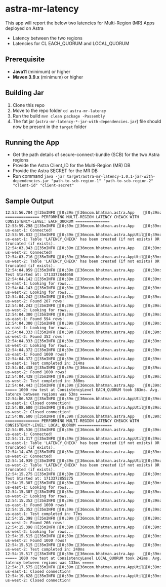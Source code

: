# astra-mr-latency
This app will report the below two latencies for Multi-Region (MR) Apps deployed on Astra
- Latency between the two regions
- Latencies for CL EACH_QUORUM and LOCAL_QUORUM

## Prerequisite
- **Java11** (minimum) or higher
- **Maven 3.9.x** (minimum) or higher

## Building Jar 
1. Clone this repo
2. Move to the repo folder `cd astra-mr-latency`
3. Run the build `mvn clean package -Passembly`
4. The fat jar (`astra-mr-latency-*-jar-with-dependencies.jar`) file should now be present in the `target` folder

## Running the App
- Get the path details of secure-connect-bundle (SCB) for the two Astra regions
- Provide the Astra Client_ID for the Multi-Region (MR) DB
- Provide the Astra SECRET for the MR DB
- Run command `java -jar target/astra-mr-latency-1.0.1-jar-with-dependencies.jar "path-to-scb-region-1" "path-to-scb-region-2" "client-id" "client-secret"`

## Sample Output
```
12:53:56.784 [35mINFO [0;39m [36mcom.bhatman.astra.App    [0;39m: =============== PERFORMING MULTI-REGION LATENCY CHEACK WITH CONSISTENCY-LEVEL: EACH_QUORUM ===============
12:53:59.298 [35mINFO [0;39m [36mcom.bhatman.astra.App    [0;39m: us-east-1: Connected!
12:53:59.832 [35mINFO [0;39m [36mcom.bhatman.astra.AppUtil[0;39m: us-east-1: Table 'LATENCY_CHECK' has been created (if not exists) OR truncated (if exists).
12:54:03.343 [35mINFO [0;39m [36mcom.bhatman.astra.App    [0;39m: us-west-2: Connected!
12:54:03.716 [35mINFO [0;39m [36mcom.bhatman.astra.AppUtil[0;39m: us-west-2: Table 'LATENCY_CHECK' has been created (if not exists) OR truncated (if exists).
12:54:04.059 [35mINFO [0;39m [36mcom.bhatman.astra.App    [0;39m: Test Started at: 1713372844058
12:54:04.142 [35mINFO [0;39m [36mcom.bhatman.astra.App    [0;39m: us-east-1: Looking for rows...
12:54:04.143 [35mINFO [0;39m [36mcom.bhatman.astra.App    [0;39m: us-west-2: Looking for rows...
12:54:04.242 [35mINFO [0;39m [36mcom.bhatman.astra.App    [0;39m: us-west-2: Found 207 rows!
12:54:04.242 [35mINFO [0;39m [36mcom.bhatman.astra.App    [0;39m: us-west-2: Looking for rows...
12:54:04.300 [35mINFO [0;39m [36mcom.bhatman.astra.App    [0;39m: us-east-1: Found 594 rows!
12:54:04.300 [35mINFO [0;39m [36mcom.bhatman.astra.App    [0;39m: us-east-1: Looking for rows...
12:54:04.333 [35mINFO [0;39m [36mcom.bhatman.astra.App    [0;39m: us-west-2: Found 352 rows!
12:54:04.333 [35mINFO [0;39m [36mcom.bhatman.astra.App    [0;39m: us-west-2: Looking for rows...
12:54:04.372 [35mINFO [0;39m [36mcom.bhatman.astra.App    [0;39m: us-east-1: Found 1000 rows!
12:54:04.372 [35mINFO [0;39m [36mcom.bhatman.astra.App    [0;39m: us-east-1: Test completed in: 314ms
12:54:04.438 [35mINFO [0;39m [36mcom.bhatman.astra.App    [0;39m: us-west-2: Found 1000 rows!
12:54:04.438 [35mINFO [0;39m [36mcom.bhatman.astra.App    [0;39m: us-west-2: Test completed in: 380ms
12:54:04.443 [35mINFO [0;39m [36mcom.bhatman.astra.App    [0;39m: ===== 1000 row test at ConsistencyLevel EACH_QUORUM took 383ms. Avg. latency between regions was 53ms =====
12:54:06.528 [35mINFO [0;39m [36mcom.bhatman.astra.AppUtil[0;39m: us-east-1: Closed connection!
12:54:08.600 [35mINFO [0;39m [36mcom.bhatman.astra.AppUtil[0;39m: us-west-2: Closed connection!
12:54:08.600 [35mINFO [0;39m [36mcom.bhatman.astra.App    [0;39m: =============== PERFORMING MULTI-REGION LATENCY CHEACK WITH CONSISTENCY-LEVEL: LOCAL_QUORUM ===============
12:54:09.536 [35mINFO [0;39m [36mcom.bhatman.astra.App    [0;39m: us-east-1: Connected!
12:54:11.317 [35mINFO [0;39m [36mcom.bhatman.astra.AppUtil[0;39m: us-east-1: Table 'LATENCY_CHECK' has been created (if not exists) OR truncated (if exists).
12:54:14.476 [35mINFO [0;39m [36mcom.bhatman.astra.App    [0;39m: us-west-2: Connected!
12:54:14.939 [35mINFO [0;39m [36mcom.bhatman.astra.AppUtil[0;39m: us-west-2: Table 'LATENCY_CHECK' has been created (if not exists) OR truncated (if exists).
12:54:15.275 [35mINFO [0;39m [36mcom.bhatman.astra.App    [0;39m: Test Started at: 1713372855275
12:54:15.307 [35mINFO [0;39m [36mcom.bhatman.astra.App    [0;39m: us-east-1: Looking for rows...
12:54:15.307 [35mINFO [0;39m [36mcom.bhatman.astra.App    [0;39m: us-west-2: Looking for rows...
12:54:15.352 [35mINFO [0;39m [36mcom.bhatman.astra.App    [0;39m: us-east-1: Found 1000 rows!
12:54:15.352 [35mINFO [0;39m [36mcom.bhatman.astra.App    [0;39m: us-east-1: Test completed in: 77ms
12:54:15.398 [35mINFO [0;39m [36mcom.bhatman.astra.App    [0;39m: us-west-2: Found 266 rows!
12:54:15.398 [35mINFO [0;39m [36mcom.bhatman.astra.App    [0;39m: us-west-2: Looking for rows...
12:54:15.515 [35mINFO [0;39m [36mcom.bhatman.astra.App    [0;39m: us-west-2: Found 1000 rows!
12:54:15.515 [35mINFO [0;39m [36mcom.bhatman.astra.App    [0;39m: us-west-2: Test completed in: 240ms
12:54:15.517 [35mINFO [0;39m [36mcom.bhatman.astra.App    [0;39m: ===== 1000 row test at ConsistencyLevel LOCAL_QUORUM took 242ms. Avg. latency between regions was 133ms =====
12:54:17.575 [35mINFO [0;39m [36mcom.bhatman.astra.AppUtil[0;39m: us-east-1: Closed connection!
12:54:19.628 [35mINFO [0;39m [36mcom.bhatman.astra.AppUtil[0;39m: us-west-2: Closed connection!
```

